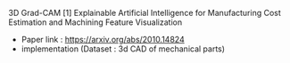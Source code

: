 3D Grad-CAM
[1] Explainable Artificial Intelligence for Manufacturing Cost Estimation and Machining Feature Visualization
* Paper link : https://arxiv.org/abs/2010.14824
* implementation (Dataset : 3d CAD of mechanical parts)
